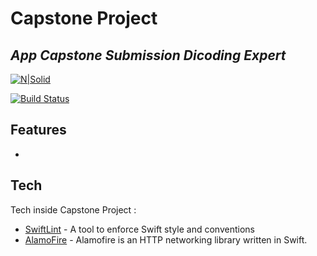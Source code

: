 # Capstone Project

## _App Capstone Submission Dicoding Expert_

[![N|Solid](https://cldup.com/dTxpPi9lDf.thumb.png)](https://nodesource.com/products/nsolid)

[![Build Status](https://travis-ci.org/joemccann/dillinger.svg?branch=master)](https://travis-ci.org/joemccann/dillinger)

## Features

-

## Tech

Tech inside Capstone Project :

- [SwiftLint](https://github.com/realm/SwiftLint) - A tool to enforce Swift style and conventions
- [AlamoFire](https://github.com/Alamofire/Alamofire) - Alamofire is an HTTP networking library written in Swift.
